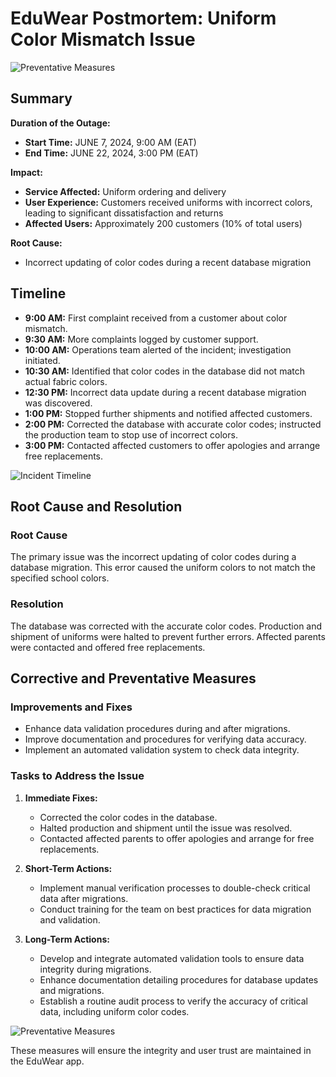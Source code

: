 # EduWear Postmortem: Uniform Color Mismatch Issue
![Preventative Measures]()
## Summary
**Duration of the Outage:**  
- **Start Time:** JUNE 7, 2024, 9:00 AM (EAT)
- **End Time:** JUNE 22, 2024, 3:00 PM (EAT)

**Impact:**  
- **Service Affected:** Uniform ordering and delivery
- **User Experience:** Customers received uniforms with incorrect colors, leading to significant dissatisfaction and returns
- **Affected Users:** Approximately 200 customers (10% of total users)

**Root Cause:**  
- Incorrect updating of color codes during a recent database migration

## Timeline
- **9:00 AM:** First complaint received from a customer about color mismatch.
- **9:30 AM:** More complaints logged by customer support.
- **10:00 AM:** Operations team alerted of the incident; investigation initiated.
- **10:30 AM:** Identified that color codes in the database did not match actual fabric colors.
- **12:30 PM:** Incorrect data update during a recent database migration was discovered.
- **1:00 PM:** Stopped further shipments and notified affected customers.
- **2:00 PM:** Corrected the database with accurate color codes; instructed the production team to stop use of incorrect colors.
- **3:00 PM:** Contacted affected customers to offer apologies and arrange free replacements.

![Incident Timeline](https://www.google.com/url?sa=i&url=https%3A%2F%2Fstock.adobe.com%2Fimages%2Finfographic-png-template-for-business-5-steps-modern-timeline-diagram-with-progress-arrows-presentation-vector-infographic-with-png-transparent-background%2F549138883&psig=AOvVaw2FcpZETYpoKvag7oKQZQoG&ust=1718030805067000&source=images&cd=vfe&opi=89978449&ved=0CBIQjRxqFwoTCNCVtNThzoYDFQAAAAAdAAAAABAE)

## Root Cause and Resolution
### Root Cause
The primary issue was the incorrect updating of color codes during a database migration. This error caused the uniform colors to not match the specified school colors.

### Resolution
The database was corrected with the accurate color codes. Production and shipment of uniforms were halted to prevent further errors. Affected parents were contacted and offered free replacements.

## Corrective and Preventative Measures
### Improvements and Fixes
- Enhance data validation procedures during and after migrations.
- Improve documentation and procedures for verifying data accuracy.
- Implement an automated validation system to check data integrity.

### Tasks to Address the Issue
1. **Immediate Fixes:**
   - Corrected the color codes in the database.
   - Halted production and shipment until the issue was resolved.
   - Contacted affected parents to offer apologies and arrange for free replacements.

2. **Short-Term Actions:**
   - Implement manual verification processes to double-check critical data after migrations.
   - Conduct training for the team on best practices for data migration and validation.

3. **Long-Term Actions:**
   - Develop and integrate automated validation tools to ensure data integrity during migrations.
   - Enhance documentation detailing procedures for database updates and migrations.
   - Establish a routine audit process to verify the accuracy of critical data, including uniform color codes.

![Preventative Measures](https://www.google.com/imgres?q=preventive%20measures%20png&imgurl=https%3A%2F%2Fwww.1jour1actu.com%2Fwp-content%2Fuploads%2F2021%2F09%2F828_Azam-1.png&imgrefurl=https%3A%2F%2Fwww.1jour1actu.com%2Fsante%2Fwhat-preventive-measures-should-we-use-in-class&docid=rthEXqq9aGMpWM&tbnid=23G8B-oC_ZFx5M&vet=12ahUKEwj_292Q5M6GAxUhVfEDHR3vAU8QM3oECEwQAA..i&w=959&h=477&hcb=2&ved=2ahUKEwj_292Q5M6GAxUhVfEDHR3vAU8QM3oECEwQAA)

These measures will ensure the integrity and user trust are maintained in the EduWear app.

